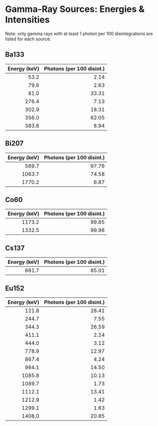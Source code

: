 # Gamma-Ray Sources: Energies & Intensities
Note: only gamma rays with at least 1 photon per 100 disintegrations are listed for each source.

## Ba133

| Energy (keV) | Photons (per 100 disint.) |
|-------------:|--------------------------:|
| 53.2         |  2.14                     |
| 79.6         |  2.63                     |
| 81.0         | 33.31                     |
| 276.4        |  7.13                     |
| 302.9        | 18.31                     |
| 356.0        | 62.05                     |
| 383.8        |  8.94                     |

## Bi207

| Energy (keV) | Photons (per 100 disint.) |
|-------------:|--------------------------:|
| 569.7        | 97.76                     |
| 1063.7       | 74.58                     |
| 1770.2       |  6.87                     |

## Co60

| Energy (keV) | Photons (per 100 disint.) |
|-------------:|--------------------------:|
| 1173.2       | 99.85                     |
| 1332.5       | 99.98                     |

## Cs137

| Energy (keV) | Photons (per 100 disint.) |
|-------------:|--------------------------:|
|  661.7       | 85.01                     |

## Eu152

| Energy (keV) | Photons (per 100 disint.) |
|-------------:|--------------------------:|
| 121.8        | 28.41                     |
| 244.7        | 7.55                      |
| 344.3        | 26.59                     |
| 411.1        | 2.24                      |
| 444.0        | 3.12                      |
| 778.9        | 12.97                     |
| 867.4        | 4.24                      |
| 964.1        | 14.50                     |
| 1085.8       | 10.13                     |
| 1089.7       | 1.73                      |
| 1112.1       | 13.41                     |
| 1212.9       | 1.42                      |
| 1299.1       | 1.63                      |
| 1408.0       | 20.85                     |
